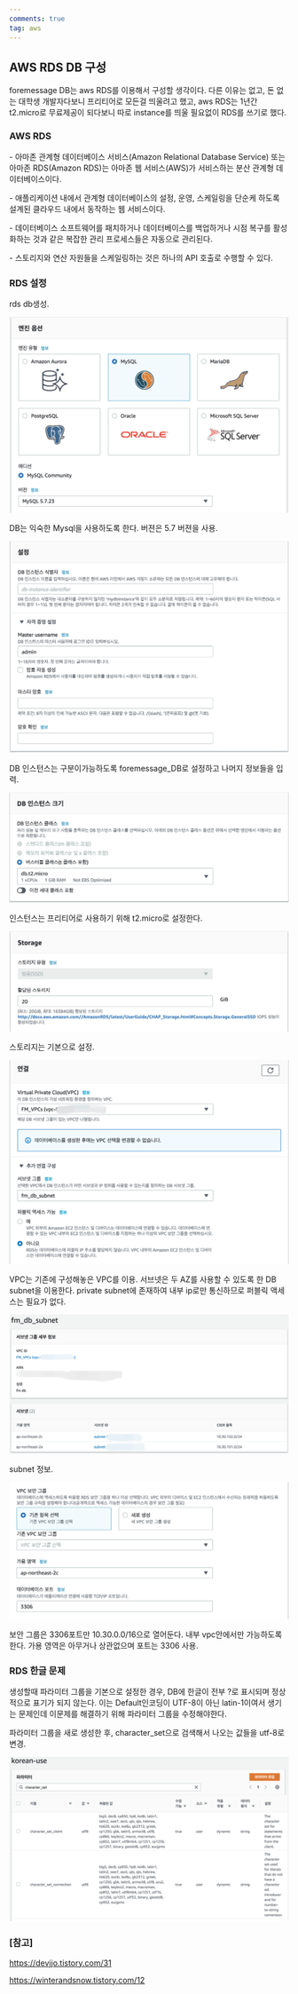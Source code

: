 ```yaml
---
comments: true
tag: aws
---
```




## AWS RDS DB 구성

foremessage DB는 aws RDS를 이용해서 구성할 생각이다. 다른 이유는 없고, 돈 없는 대학생 개발자다보니 프리티어로 모든걸 띄울려고 했고, aws RDS는 1년간 t2.micro로 무료제공이 되다보니 따로 instance를 띄울 필요없이 RDS를 쓰기로 했다.



### AWS RDS

\- 아마존 관계형 데이터베이스 서비스(Amazon Relational Database Service) 또는 아마존 RDS(Amazon RDS)는 아마존 웹 서비스(AWS)가 서비스하는 분산 관계형 데이터베이스이다. 

\- 애플리케이션 내에서 관계형 데이터베이스의 설정, 운영, 스케일링을 단순케 하도록 설계된 클라우드 내에서 동작하는 웹 서비스이다.

\- 데이터베이스 소프트웨어를 패치하거나 데이터베이스를 백업하거나 시점 복구를 활성화하는 것과 같은 복잡한 관리 프로세스들은 자동으로 관리된다.

\- 스토리지와 연산 자원들을 스케일링하는 것은 하나의 API 호출로 수행할 수 있다.



### RDS 설정

rds db생성.

![rds_1](../assets/images/rds_1.png)

DB는 익숙한 Mysql을 사용하도록 한다. 버젼은 5.7 버젼을 사용.

![rds_1](../assets/images/rds_2.png)

DB 인스턴스는 구분이가능하도록 foremessage_DB로 설정하고 나머지 정보들을 입력.

![rds_1](../assets/images/rds_3.png)

인스턴스는 프리티어로 사용하기 위해 t2.micro로 설정한다.

![rds_7](../assets/images/rds_7.png)

스토리지는 기본으로 설정.

![rds_4](../assets/images/rds_5.png)

VPC는 기존에 구성해놓은 VPC를 이용. 서브넷은 두 AZ를 사용할 수 있도록 한 DB subnet을 이용한다. private subnet에 존재하여 내부 ip로만 통신하므로 퍼블릭 액세스는 필요가 없다.

![rds_8](../assets/images/rds_8.png)

subnet 정보.

![rds_4](../assets/images/rds_6.png)

보안 그룹은 3306포트만 10.30.0.0/16으로 열어둔다. 내부 vpc안에서만 가능하도록 한다. 가용 영역은 아무거나 상관없으며 포트는 3306 사용.



### RDS 한글 문제

생성할때 파라미터 그룹을 기본으로 설정한 경우, DB에 한글이 전부 ?로 표시되며 정상적으로 표기가 되지 않는다. 이는  Default인코딩이 UTF-8이 아닌 latin-1이여서 생기는 문제인데 이문제를 해결하기 위해 파라미터 그룹을 수정해야한다.

파라미터 그룹을 새로 생성한 후, character_set으로 검색해서 나오는 값들을 utf-8로 변경.

![rds_4](../assets/images/rds_10.png)



### [참고]

https://devjjo.tistory.com/31

https://winterandsnow.tistory.com/12